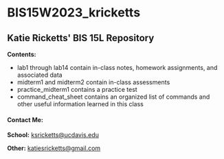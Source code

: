 # BIS15W2023_kricketts
## Katie Ricketts' BIS 15L Repository

**Contents:** 
 - lab1 through lab14 contain in-class notes, homework assignments, and associated data
 - midterm1 and midterm2 contain in-class assessments
 - practice_midterm1 contains a practice test
 - command_cheat_sheet contains an organized list of commands and other useful information learned in this class

#### Contact Me: 
**School:**
ksricketts@ucdavis.edu

**Other:**
katiesricketts@gmail.com
